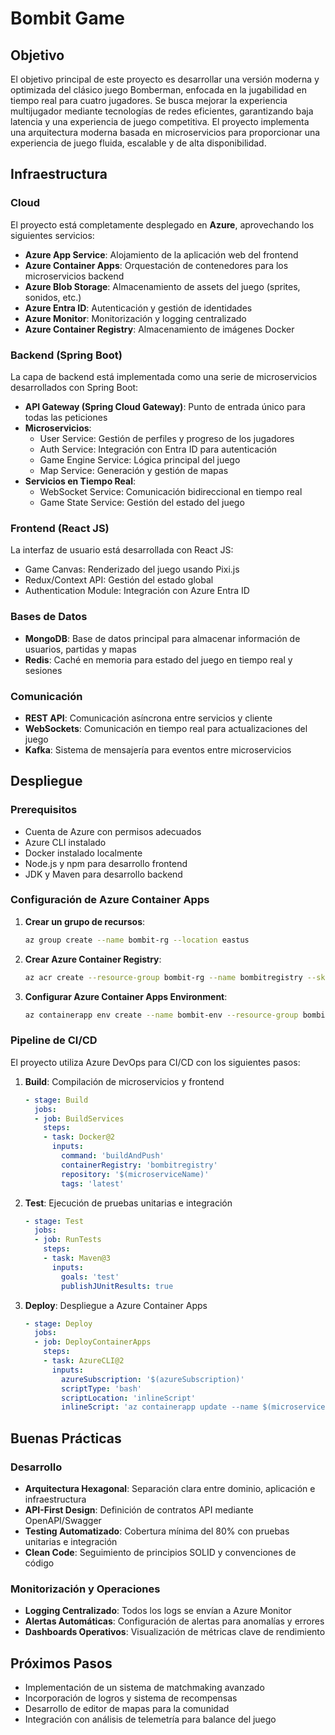 # Bombit Game

## Objetivo
El objetivo principal de este proyecto es desarrollar una versión moderna y optimizada del clásico juego Bomberman, enfocada en la jugabilidad en tiempo real para cuatro jugadores. Se busca mejorar la experiencia multijugador mediante tecnologías de redes eficientes, garantizando baja latencia y una experiencia de juego competitiva.
El proyecto implementa una arquitectura moderna basada en microservicios para proporcionar una experiencia de juego fluida, escalable y de alta disponibilidad.

## Infraestructura

### Cloud

El proyecto está completamente desplegado en **Azure**, aprovechando los siguientes servicios:

- **Azure App Service**: Alojamiento de la aplicación web del frontend
- **Azure Container Apps**: Orquestación de contenedores para los microservicios backend
- **Azure Blob Storage**: Almacenamiento de assets del juego (sprites, sonidos, etc.)
- **Azure Entra ID**: Autenticación y gestión de identidades
- **Azure Monitor**: Monitorización y logging centralizado
- **Azure Container Registry**: Almacenamiento de imágenes Docker

### Backend (Spring Boot)

La capa de backend está implementada como una serie de microservicios desarrollados con Spring Boot:

- **API Gateway (Spring Cloud Gateway)**: Punto de entrada único para todas las peticiones
- **Microservicios**:
  - User Service: Gestión de perfiles y progreso de los jugadores
  - Auth Service: Integración con Entra ID para autenticación
  - Game Engine Service: Lógica principal del juego
  - Map Service: Generación y gestión de mapas
- **Servicios en Tiempo Real**:
  - WebSocket Service: Comunicación bidireccional en tiempo real
  - Game State Service: Gestión del estado del juego

### Frontend (React JS)

La interfaz de usuario está desarrollada con React JS:

- Game Canvas: Renderizado del juego usando Pixi.js
- Redux/Context API: Gestión del estado global
- Authentication Module: Integración con Azure Entra ID

### Bases de Datos

- **MongoDB**: Base de datos principal para almacenar información de usuarios, partidas y mapas
- **Redis**: Caché en memoria para estado del juego en tiempo real y sesiones

### Comunicación

- **REST API**: Comunicación asíncrona entre servicios y cliente
- **WebSockets**: Comunicación en tiempo real para actualizaciones del juego
- **Kafka**: Sistema de mensajería para eventos entre microservicios

## Despliegue

### Prerequisitos

- Cuenta de Azure con permisos adecuados
- Azure CLI instalado
- Docker instalado localmente
- Node.js y npm para desarrollo frontend
- JDK y Maven para desarrollo backend

### Configuración de Azure Container Apps

1. **Crear un grupo de recursos**:
   ```bash
   az group create --name bombit-rg --location eastus
   ```

2. **Crear Azure Container Registry**:
   ```bash
   az acr create --resource-group bombit-rg --name bombitregistry --sku Basic
   ```

3. **Configurar Azure Container Apps Environment**:
   ```bash
   az containerapp env create --name bombit-env --resource-group bombit-rg --location eastus
   ```

### Pipeline de CI/CD

El proyecto utiliza Azure DevOps para CI/CD con los siguientes pasos:

1. **Build**: Compilación de microservicios y frontend
   ```yaml
   - stage: Build
     jobs:
     - job: BuildServices
       steps:
       - task: Docker@2
         inputs:
           command: 'buildAndPush'
           containerRegistry: 'bombitregistry'
           repository: '$(microserviceName)'
           tags: 'latest'
   ```

2. **Test**: Ejecución de pruebas unitarias e integración
   ```yaml
   - stage: Test
     jobs:
     - job: RunTests
       steps:
       - task: Maven@3
         inputs:
           goals: 'test'
           publishJUnitResults: true
   ```

3. **Deploy**: Despliegue a Azure Container Apps
   ```yaml
   - stage: Deploy
     jobs:
     - job: DeployContainerApps
       steps:
       - task: AzureCLI@2
         inputs:
           azureSubscription: '$(azureSubscription)'
           scriptType: 'bash'
           scriptLocation: 'inlineScript'
           inlineScript: 'az containerapp update --name $(microserviceName) --resource-group bombit-rg --image bombitregistry.azurecr.io/$(microserviceName):latest'
   ```

## Buenas Prácticas

### Desarrollo

- **Arquitectura Hexagonal**: Separación clara entre dominio, aplicación e infraestructura
- **API-First Design**: Definición de contratos API mediante OpenAPI/Swagger
- **Testing Automatizado**: Cobertura mínima del 80% con pruebas unitarias e integración
- **Clean Code**: Seguimiento de principios SOLID y convenciones de código

### Monitorización y Operaciones

- **Logging Centralizado**: Todos los logs se envían a Azure Monitor
- **Alertas Automáticas**: Configuración de alertas para anomalías y errores
- **Dashboards Operativos**: Visualización de métricas clave de rendimiento

## Próximos Pasos

- Implementación de un sistema de matchmaking avanzado
- Incorporación de logros y sistema de recompensas
- Desarrollo de editor de mapas para la comunidad
- Integración con análisis de telemetría para balance del juego
